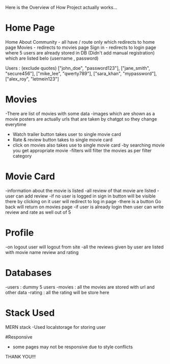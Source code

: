 Here is the Overview of How Project actually works...

# Home Page

Home About Community - all have / route only which redirects to home page
Movies - redirects to movies page
Sign in - redirects to login page where 5 users are already stored in DB (Didn't add manual registration) which are listed belo (username , password)

Users : (exclude quotes)
  ["john_doe", "password123"],
  ["jane_smith", "secure456"],
  ["mike_lee", "qwerty789"],
  ["sara_khan", "mypassword"],
  ["alex_roy", "letmein123"]


# Movies

-There are list of movies with some data
-images which are shown as a movie posters are actually urls that are taken by chatgpt so they change everytime 
- Watch trailer button takes user to single movie card
- Rate & review button takes to single movie card
- click on movies also takes use to single movie card
-by searching movie you get appropriate movie
-filters will filter the movies as per filter category

# Movie Card

-information about the movie is listed 
-all review of that movie are listed
-user can add review
-if no user is logged in sign in button will be visible there by clicking on it user will redirect to log in page 
-there is a button Go back will return on movies page
-if user is already login then user can write review and rate as well out of 5

# Profile

-on logout user will logout from site
-all the reviews given by user are listed with movie name review and rating

# Databases

-users : dummy 5 users
-movies : all the movies are stored with url and other data
-rating : all the rating will be store here

# Stack Used

MERN stack
-Used localstorage for storing user 

#Responsive
- some pages may not be responsive due to style conflicts 

THANK YOU!!!
